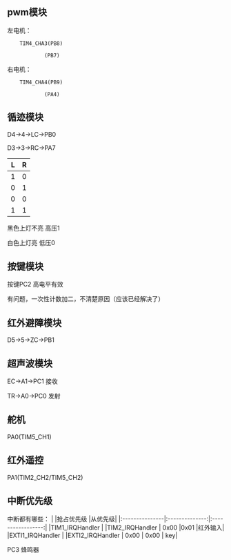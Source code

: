 ## pwm模块

左电机：

		TIM4_CHA3(PB8)

				(PB7)

右电机：

		TIM4_CHA4(PB9)

				(PA4)

## 循迹模块

D4->4->LC->PB0

D3->3->RC->PA7

| L |  R |
|---|----|
| 1 |  0 |  
| 0 |  1 |
| 0 |  0 |
| 1 |  1 |

黑色上灯不亮  高压1

白色上灯亮    低压0

## 按键模块

按键PC2  高电平有效

有问题，一次性计数加二，不清楚原因（应该已经解决了）

## 红外避障模块

D5->5->ZC->PB1

## 超声波模块

EC->A1->PC1			接收

TR->A0->PC0			发射

## 舵机

PA0(TIM5_CH1)

## 红外遥控

PA1(TIM2_CH2/TIM5_CH2)

## 中断优先级

中断都有哪些：
|				|抢占优先级		|从优先级|
|:---------------|:--------------:|:-----------------:|
|TIM1_IRQHandler  | 
|TIM2_IRQHandler	 | 0x00			|0x01			|红外输入|
|EXTI1_IRQHandler | 
|EXTI2_IRQHandler |   0x00		|	0x00		|	key|

PC3 蜂鸣器


​			
​			
​			
​			
​			
​			
​			
​			
​			
​			
​			
​			
​			
​			
​			